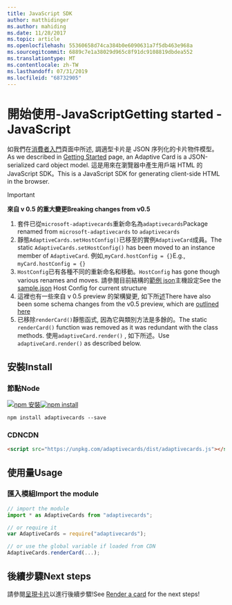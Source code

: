 ```yaml
---
title: JavaScript SDK
author: matthidinger
ms.author: mahiding
ms.date: 11/28/2017
ms.topic: article
ms.openlocfilehash: 55360658d74ca384b0e6090631a7f5db463e968a
ms.sourcegitcommit: 6889c7e1a38029d965c8f91dc9108819dbdea552
ms.translationtype: MT
ms.contentlocale: zh-TW
ms.lasthandoff: 07/31/2019
ms.locfileid: "68732905"
---
```

# <a name="getting-started---javascript"></a><span data-ttu-id="2dfa3-102">開始使用-JavaScript</span><span class="sxs-lookup"><span data-stu-id="2dfa3-102">Getting started - JavaScript</span></span>

<span data-ttu-id="2dfa3-103">如我們在[消費者入門](../../../authoring-cards/getting-started.md)頁面中所述, 調適型卡片是 JSON 序列化的卡片物件模型。</span><span class="sxs-lookup"><span data-stu-id="2dfa3-103">As we described in [Getting Started](../../../authoring-cards/getting-started.md) page, an Adaptive Card is a JSON-serialized card object model.</span></span> <span data-ttu-id="2dfa3-104">這是用來在瀏覽器中產生用戶端 HTML 的 JavaScript SDK。</span><span class="sxs-lookup"><span data-stu-id="2dfa3-104">This is a JavaScript SDK for generating client-side HTML in the browser.</span></span>

> [!IMPORTANT]
> <span data-ttu-id="2dfa3-105">**來自 v 0.5 的重大變更**</span><span class="sxs-lookup"><span data-stu-id="2dfa3-105">**Breaking changes from v0.5**</span></span>
> 
> 1. <span data-ttu-id="2dfa3-106">套件已從`microsoft-adaptivecards`重新命名為`adaptivecards`</span><span class="sxs-lookup"><span data-stu-id="2dfa3-106">Package renamed from `microsoft-adaptivecards` to `adaptivecards`</span></span>
> 1. <span data-ttu-id="2dfa3-107">靜態`AdaptiveCards.setHostConfig()`已移至的實例`AdaptiveCard`成員。</span><span class="sxs-lookup"><span data-stu-id="2dfa3-107">The static `AdaptiveCards.setHostConfig()` has been moved to an instance member of `AdaptiveCard`.</span></span> <span data-ttu-id="2dfa3-108">例如,`myCard.hostConfig = {}`</span><span class="sxs-lookup"><span data-stu-id="2dfa3-108">E.g., `myCard.hostConfig = {}`</span></span> 
> 1. <span data-ttu-id="2dfa3-109">`HostConfig`已有各種不同的重新命名和移動。</span><span class="sxs-lookup"><span data-stu-id="2dfa3-109">`HostConfig` has gone though various renames and moves.</span></span> <span data-ttu-id="2dfa3-110">請參閱目前結構的[範例 json](https://github.com/Microsoft/AdaptiveCards/blob/master/samples/HostConfig/sample.json)主機設定</span><span class="sxs-lookup"><span data-stu-id="2dfa3-110">See the [sample.json](https://github.com/Microsoft/AdaptiveCards/blob/master/samples/HostConfig/sample.json) Host Config for current structure</span></span>
> 1. <span data-ttu-id="2dfa3-111">這裡也有一些來自 v 0.5 preview 的架構變更, 如下所[述](https://github.com/Microsoft/AdaptiveCards/pull/633)</span><span class="sxs-lookup"><span data-stu-id="2dfa3-111">There have also been some schema changes from the v0.5 preview, which are [outlined here](https://github.com/Microsoft/AdaptiveCards/pull/633)</span></span>
> 1. <span data-ttu-id="2dfa3-112">已移除`renderCard()`靜態函式, 因為它與類別方法是多餘的。</span><span class="sxs-lookup"><span data-stu-id="2dfa3-112">The static `renderCard()` function was removed as it was redundant with the class methods.</span></span> <span data-ttu-id="2dfa3-113">使用`adaptiveCard.render()` , 如下所述。</span><span class="sxs-lookup"><span data-stu-id="2dfa3-113">Use `adaptiveCard.render()` as described below.</span></span> 


## <a name="install"></a><span data-ttu-id="2dfa3-114">安裝</span><span class="sxs-lookup"><span data-stu-id="2dfa3-114">Install</span></span>

### <a name="node"></a><span data-ttu-id="2dfa3-115">節點</span><span class="sxs-lookup"><span data-stu-id="2dfa3-115">Node</span></span>

<span data-ttu-id="2dfa3-116">[![npm 安裝](https://img.shields.io/npm/v/adaptivecards.svg)](https://www.npmjs.com/package/adaptivecards)</span><span class="sxs-lookup"><span data-stu-id="2dfa3-116">[![npm install](https://img.shields.io/npm/v/adaptivecards.svg)](https://www.npmjs.com/package/adaptivecards)</span></span>

```console
npm install adaptivecards --save
```

### <a name="cdn"></a><span data-ttu-id="2dfa3-117">CDN</span><span class="sxs-lookup"><span data-stu-id="2dfa3-117">CDN</span></span>

```html
<script src="https://unpkg.com/adaptivecards/dist/adaptivecards.js"></script>
```

## <a name="usage"></a><span data-ttu-id="2dfa3-118">使用量</span><span class="sxs-lookup"><span data-stu-id="2dfa3-118">Usage</span></span>

### <a name="import-the-module"></a><span data-ttu-id="2dfa3-119">匯入模組</span><span class="sxs-lookup"><span data-stu-id="2dfa3-119">Import the module</span></span>

```js
// import the module
import * as AdaptiveCards from "adaptivecards";

// or require it
var AdaptiveCards = require("adaptivecards");

// or use the global variable if loaded from CDN
AdaptiveCards.renderCard(...);
```

## <a name="next-steps"></a><span data-ttu-id="2dfa3-120">後續步驟</span><span class="sxs-lookup"><span data-stu-id="2dfa3-120">Next steps</span></span>

<span data-ttu-id="2dfa3-121">請參閱[呈現卡片](render-a-card.md)以進行後續步驟!</span><span class="sxs-lookup"><span data-stu-id="2dfa3-121">See [Render a card](render-a-card.md) for the next steps!</span></span>
